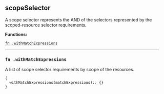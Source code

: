 
## scopeSelector
A scope selector represents the AND of the selectors represented by the scoped-resource selector requirements.

**Functions:**

[`fn .withMatchExpressions`](#fn-withmatchexpressions)  

---


### `fn .withMatchExpressions`
A list of scope selector requirements by scope of the resources.
```jsonnet
{
  withMatchExpressions(matchExpressions):: {}
}
```

